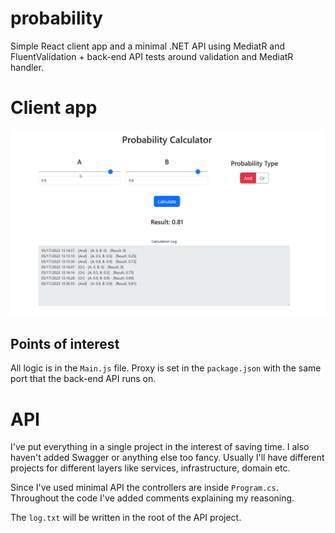 # probability 

Simple React client app and a minimal .NET API using MediatR and FluentValidation + back-end API tests around validation and MediatR handler.

# Client app

![UI screenshot](msedge_nVgyj2Zjnn.png)

## Points of interest

All logic is in the `Main.js` file. Proxy is set in the `package.json` with the same port that the back-end API runs on.

# API

I've put everything in a single project in the interest of saving time. I also haven't added Swagger or anything else too fancy. Usually I'll have different projects for different layers like services, infrastructure, domain etc.

Since I've used minimal API the controllers are inside `Program.cs`. Throughout the code I've added comments explaining my reasoning.

The `log.txt` will be written in the root of the API project.
